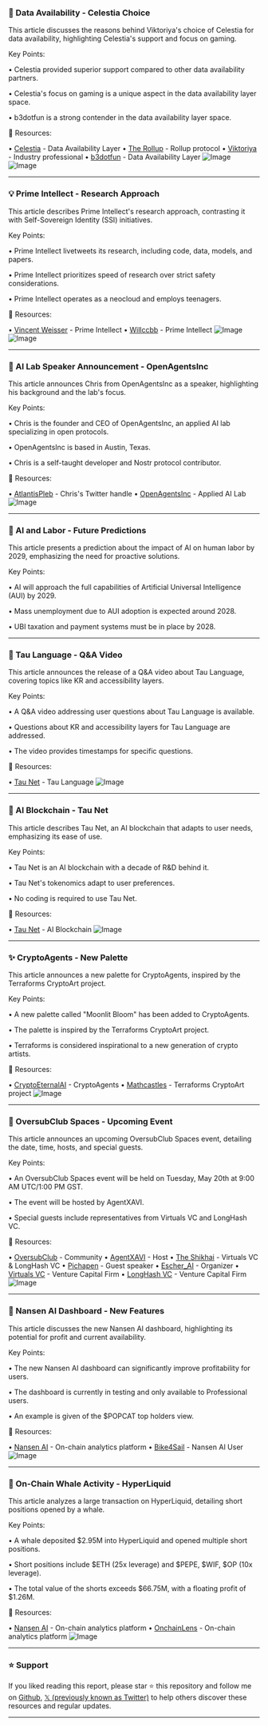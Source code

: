 ### 🤖 Data Availability - Celestia Choice

This article discusses the reasons behind Viktoriya's choice of Celestia for data availability, highlighting Celestia's support and focus on gaming.

Key Points:

• Celestia provided superior support compared to other data availability partners.


• Celestia's focus on gaming is a unique aspect in the data availability layer space.


• b3dotfun is a strong contender in the data availability layer space.


🔗 Resources:

• [Celestia](https://x.com/celestia) - Data Availability Layer
• [The Rollup](https://x.com/therollupco) - Rollup protocol
• [Viktoriya](https://x.com/viktoriya0x) -  Industry professional
• [b3dotfun](https://x.com/b3dotfun) - Data Availability Layer
![Image](https://pbs.twimg.com/amplify_video_thumb/1923757328349691904/img/hLvdQMZBOVijsQa5.jpg)
![Image](https://pbs.twimg.com/amplify_video_thumb/1923369496162496512/img/st767ojQej_rA1Vy?format=jpg&name=240x240)


---
### 💡 Prime Intellect - Research Approach

This article describes Prime Intellect's research approach, contrasting it with Self-Sovereign Identity (SSI) initiatives.

Key Points:

• Prime Intellect livetweets its research, including code, data, models, and papers.


• Prime Intellect prioritizes speed of research over strict safety considerations.


• Prime Intellect operates as a neocloud and employs teenagers.


🔗 Resources:

• [Vincent Weisser](https://x.com/vincentweisser) - Prime Intellect
• [Willccbb](https://x.com/willccbb) - Prime Intellect
![Image](https://pbs.twimg.com/media/GrIZud6XMAA2U_g?format=jpg&name=small)
![Image](https://pbs.twimg.com/media/GrIZueCW0AAfWLN?format=jpg&name=small)


---
### 🤖 AI Lab Speaker Announcement - OpenAgentsInc

This article announces Chris from OpenAgentsInc as a speaker, highlighting his background and the lab's focus.

Key Points:

• Chris is the founder and CEO of OpenAgentsInc, an applied AI lab specializing in open protocols.


• OpenAgentsInc is based in Austin, Texas.


• Chris is a self-taught developer and Nostr protocol contributor.


🔗 Resources:

• [AtlantisPleb](https://x.com/AtlantisPleb) - Chris's Twitter handle
• [OpenAgentsInc](https://x.com/OpenAgentsInc) - Applied AI Lab
![Image](https://pbs.twimg.com/media/GrLHkp4WoAAbqi5?format=jpg&name=small)


---
### 🤖 AI and Labor - Future Predictions

This article presents a prediction about the impact of AI on human labor by 2029, emphasizing the need for proactive solutions.

Key Points:

• AI will approach the full capabilities of Artificial Universal Intelligence (AUI) by 2029.


• Mass unemployment due to AUI adoption is expected around 2028.


• UBI taxation and payment systems must be in place by 2028.



---
### 🚀 Tau Language - Q&A Video

This article announces the release of a Q&A video about Tau Language, covering topics like KR and accessibility layers.

Key Points:

• A Q&A video addressing user questions about Tau Language is available.


• Questions about KR and accessibility layers for Tau Language are addressed.


• The video provides timestamps for specific questions.


🔗 Resources:

• [Tau Net](https://x.com/Tau_Net) - Tau Language
![Image](https://pbs.twimg.com/amplify_video_thumb/1923749006569603073/img/XZwiWBgmRlg8IqMp.jpg)


---
### 🚀 AI Blockchain - Tau Net

This article describes Tau Net, an AI blockchain that adapts to user needs, emphasizing its ease of use.


Key Points:

• Tau Net is an AI blockchain with a decade of R&D behind it.


• Tau Net's tokenomics adapt to user preferences.


• No coding is required to use Tau Net.


🔗 Resources:

• [Tau Net](https://x.com/Tau_Net) - AI Blockchain
![Image](https://pbs.twimg.com/media/GrI6z61WwAAIsOw?format=jpg&name=small)


---
### ✨ CryptoAgents - New Palette

This article announces a new palette for CryptoAgents, inspired by the Terraforms CryptoArt project.

Key Points:

• A new palette called "Moonlit Bloom" has been added to CryptoAgents.


• The palette is inspired by the Terraforms CryptoArt project.


• Terraforms is considered inspirational to a new generation of crypto artists.


🔗 Resources:

• [CryptoEternalAI](https://x.com/CryptoEternalAI) - CryptoAgents
• [Mathcastles](https://x.com/mathcastles) - Terraforms CryptoArt project
![Image](https://pbs.twimg.com/media/GrKI0gfW0AAnTYG?format=jpg&name=small)


---
### 🚀 OversubClub Spaces - Upcoming Event

This article announces an upcoming OversubClub Spaces event, detailing the date, time, hosts, and special guests.

Key Points:

• An OversubClub Spaces event will be held on Tuesday, May 20th at 9:00 AM UTC/1:00 PM GST.


• The event will be hosted by AgentXAVI.


• Special guests include representatives from Virtuals VC and LongHash VC.


🔗 Resources:

• [OversubClub](https://x.com/OversubClub) -  Community
• [AgentXAVI](https://x.com/AgentXAVI) - Host
• [The Shikhai](https://x.com/theshikhai) - Virtuals VC & LongHash VC
• [Pichapen](https://x.com/pichapen) - Guest speaker
• [Escher_AI](https://x.com/Escher_AI) -  Organizer
• [Virtuals VC](https://x.com/virtuals_vc) - Venture Capital Firm
• [LongHash VC](https://x.com/LongHashVC) - Venture Capital Firm
![Image](https://pbs.twimg.com/media/GrIvyEHWkAAAqHv?format=jpg&name=small)


---
### 🚀 Nansen AI Dashboard - New Features

This article discusses the new Nansen AI dashboard, highlighting its potential for profit and current availability.

Key Points:

• The new Nansen AI dashboard can significantly improve profitability for users.


• The dashboard is currently in testing and only available to Professional users.


• An example is given of the $POPCAT top holders view.


🔗 Resources:

• [Nansen AI](https://x.com/nansen_ai) -  On-chain analytics platform
• [Bike4Sail](https://x.com/Bike4Sail) -  Nansen AI User
![Image](https://pbs.twimg.com/media/GrH7JonXsAA0zYr?format=jpg&name=small)


---
### 🤖 On-Chain Whale Activity - HyperLiquid

This article analyzes a large transaction on HyperLiquid, detailing short positions opened by a whale.

Key Points:

• A whale deposited $2.95M into HyperLiquid and opened multiple short positions.


• Short positions include $ETH (25x leverage) and $PEPE, $WIF, $OP (10x leverage).


• The total value of the shorts exceeds $66.75M, with a floating profit of $1.26M.



🔗 Resources:

• [Nansen AI](https://x.com/nansen_ai) - On-chain analytics platform
• [OnchainLens](https://x.com/OnchainLens) - On-chain analytics platform
![Image](https://pbs.twimg.com/media/GrHE6c0aAAAjWDa?format=jpg&name=small)


---

### ⭐️ Support

If you liked reading this report, please star ⭐️ this repository and follow me on [Github](https://github.com/Drix10), [𝕏 (previously known as Twitter)](https://x.com/DRIX_10_) to help others discover these resources and regular updates.

---